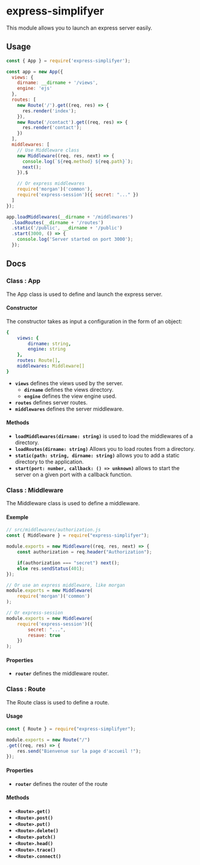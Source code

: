 # express-simplifyer

This module allows you to launch an express server easily.

## Usage

```javascript
const { App } = require('express-simplifyer');

const app = new App({
  views: {
    dirname: __dirname + '/views',
    engine: 'ejs'
  },
  routes: [
    new Route('/').get((req, res) => {
      res.render('index');
    }),
    new Route('/contact').get((req, res) => {
      res.render('contact');
    })
  ],
  middlewares: [
    // Use Middleware class
    new Middleware((req, res, next) => {
      console.log(`${req.method} ${req.path}`);
      next();
    }),$

    // Or express middlewares
    require('morgan')('common'),
    require('express-session')({ secret: "..." })
  ]
});

app.loadMiddlewares(__dirname + '/middlewares')
  .loadRoutes(__dirname + '/routes')
  .static('/public', __dirname + '/public')
  .start(3000, () => {
    console.log('Server started on port 3000');
  });
```

## Docs

### Class : App

The App class is used to define and launch the express server.

#### Constructor

The constructor takes as input a configuration in the form of an object:

```yaml
{
    views: {
        dirname: string,
        engine: string
    },
    routes: Route[],
    middlewares: Middleware[]
}
```

- **`views`** defines the views used by the server.
    - **`dirname`** defines the views directory.
    - **`engine`** defines the view engine used.
- **`routes`** defines server routes.
- **`middlewares`** defines the server middleware.


#### Methods

- **`loadMiddlewares(dirname: string)`** is used to load the middlewares of a directory.
- **`loadRoutes(dirname: string)`** Allows you to load routes from a directory.
- **`static(path: string, dirname: string)`** allows you to add a static directory to the application.
- **`start(port: number, callback: () => unknown)`** allows to start the server on a given port with a callback function.



### Class : Middleware

The Middleware class is used to define a middleware.

#### Exemple

```javascript
// src/middlewares/authorization.js
const { Middleware } = require("express-simplifyer");

module.exports = new Middleware((req, res, next) => {
    const authorization = req.header("Authorization");

    if(authorization === "secret") next();
    else res.sendStatus(401);
});

// Or use an express middleware, like morgan
module.exports = new Middleware(
    require('morgan')('common')
);

// Or express-session
module.exports = new Middleware(
    require('express-session')({
        secret: "...",
        resave: true
    })
);
```

#### Properties

- **`router`** defines the middleware router.



### Class : Route

The Route class is used to define a route.

#### Usage

```javascript
const { Route } = require("express-simplifyer");

module.exports = new Route("/")
.get((req, res) => {
    res.send("Bienvenue sur la page d'accueil !");
});
```

#### Properties

- **`router`** defines the router of the route

#### Methods

- **`<Route>.get()`**
- **`<Route>.post()`**
- **`<Route>.put()`**
- **`<Route>.delete()`**
- **`<Route>.patch()`**
- **`<Route>.head()`**
- **`<Route>.trace()`**
- **`<Route>.connect()`**
